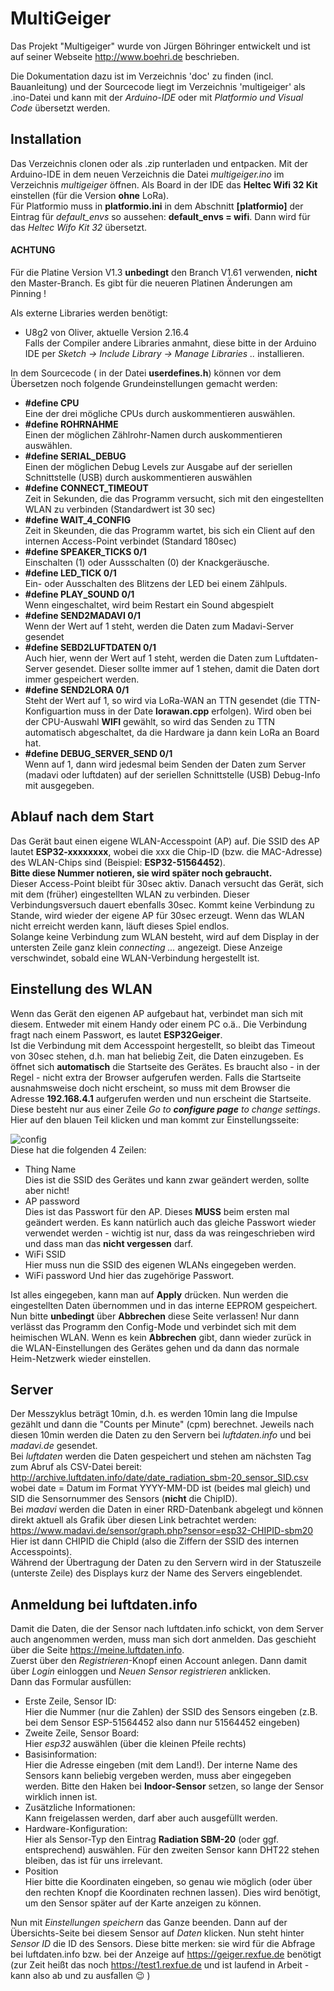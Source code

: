 # MultiGeiger
Das Projekt "Multigeiger" wurde von Jürgen Böhringer entwickelt und ist auf seiner Webseite http://www.boehri.de beschrieben.

Die Dokumentation dazu ist im Verzeichnis 'doc' zu finden (incl. Bauanleitung) und der Sourcecode liegt im Verzeichnis 'multigeiger' als .ino-Datei und kann mit der *Arduino-IDE* oder mit *Platformio  und Visual Code* übersetzt werden.

## Installation
Das Verzeichnis clonen oder als .zip runterladen und entpacken. Mit der Arduino-IDE in dem neuen Verzeichnis die Datei *multigeiger.ino* im Verzeichnis *multigeiger* öffnen. Als Board in der IDE das **Heltec Wifi 32 Kit** einstellen (für die Version **ohne** LoRa).  
Für Platformio muss in **platformio.ini** in dem Abschnitt **[platformio]** der Eintrag für *default_envs* so aussehen: **default_envs = wifi**. Dann wird für das *Heltec Wifo Kit 32* übersetzt.

#### ACHTUNG
Für die Platine Version V1.3 **unbedingt** den Branch V1.61 verwenden, **nicht** den Master-Branch. Es gibt für die neueren Platinen Änderungen am Pinning !

Als externe Libraries werden benötigt:
 * U8g2 von Oliver, aktuelle Version 2.16.4  
Falls der Compiler andere Libraries anmahnt, diese bitte in der Arduino IDE per *Sketch -> Include Library -> Manage Libraries ..* installieren. 

 
In dem Sourcecode ( in der Datei **userdefines.h**) können vor dem Übersetzen noch folgende Grundeinstellungen gemacht werden:
 * **#define CPU**  
Eine der drei mögliche CPUs durch auskommentieren auswählen.
 * **#define ROHRNAHME**  
Einen der möglichen Zählrohr-Namen durch auskommentieren auswählen.
 * **#define SERIAL_DEBUG**  
Einen der möglichen Debug Levels zur Ausgabe auf der seriellen Schnittstelle (USB) durch auskommentieren auswählen
 * **#define CONNECT_TIMEOUT**  
 Zeit in Sekunden, die das Programm versucht, sich mit den eingestellten WLAN zu verbinden (Standardwert ist 30 sec)
  * **#define WAIT_4_CONFIG**  
 Zeit in Skeunden, die das Programm wartet, bis sich ein Client auf den internen Access-Point verbindet (Standard 180sec) 
 * **#define SPEAKER_TICKS 0/1**  
Einschalten (1) oder Aussschalten (0) der Knackgeräusche.
 * **#define LED_TICK 0/1**  
Ein- oder Ausschalten des Blitzens der LED bei einem Zählpuls.
 * **#define PLAY_SOUND 0/1**  
 Wenn eingeschaltet, wird beim Restart ein Sound abgespielt 
 * **#define SEND2MADAVI 0/1**   
 Wenn der Wert auf 1 steht, werden die Daten zum Madavi-Server gesendet
 * **#define SEBD2LUFTDATEN 0/1**  
 Auch hier, wenn der Wert auf 1 steht, werden die Daten zum Luftdaten-Server gesendet. Dieser sollte immer auf 1 stehen, damit die Daten dort immer gespeichert werden.
 * **#define SEND2LORA 0/1**  
Steht der Wert auf 1, so wird via LoRa-WAN an TTN gesendet (die TTN-Konfiguartion muss in der Date **lorawan.cpp** erfolgen). Wird oben bei der CPU-Auswahl **WIFI** gewählt, so wird das Senden zu TTN automatisch abgeschaltet, da die Hardware ja dann kein LoRa an Board hat.
 * **#define DEBUG_SERVER_SEND 0/1**  
 Wenn auf 1, dann wird jedesmal beim Senden der Daten zum Server (madavi oder luftdaten) auf der seriellen Schnittstelle (USB) Debug-Info mit ausgegeben.

## Ablauf nach dem Start
Das Gerät baut einen eigene WLAN-Accesspoint (AP) auf. Die SSID des AP lautet **ESP32-xxxxxxxx**, wobei die xxx 
die Chip-ID (bzw. die MAC-Adresse) des WLAN-Chips sind (Beispiel: **ESP32-51564452**).  
**Bitte diese Nummer notieren, sie wird später noch gebraucht.**  
Dieser Access-Point bleibt für 30sec aktiv. Danach versucht das Gerät, sich mit dem (früher) eingestellten WLAN
zu verbinden. Dieser Verbindungsversuch dauert ebenfalls 30sec. Kommt keine Verbindung zu Stande, wird wieder der
eigene AP für 30sec erzeugt. Wenn das WLAN nicht erreicht werden kann, läuft dieses Spiel endlos.  
Solange keine Verbindung zum WLAN besteht, wird auf dem Display in der untersten Zeile ganz klein *connecting ...*
angezeigt. Diese Anzeige verschwindet, sobald eine WLAN-Verbindung hergestellt ist.

## Einstellung des WLAN
Wenn das Gerät den eigenen AP aufgebaut hat, verbindet man sich mit diesem. Entweder mit einem Handy oder einem PC o.ä.. 
Die Verbindung fragt nach einem Passwort, es lautet **ESP32Geiger**.  
Ist die Verbindung mit dem Accesspoint hergestellt, so bleibt das Timeout von 30sec stehen, d.h. man hat beliebig Zeit, die Daten einzugeben. Es öffnet sich **automatisch** die Startseite des Gerätes. Es braucht also - in der Regel - nicht extra der Browser aufgerufen werden. Falls die Startseite ausnahmsweise doch nicht erscheint, 
so muss mit dem Browser die Adresse **192.168.4.1** aufgerufen werden und nun erscheint die Startseite. Diese besteht nur aus einer Zeile *Go to __configure page__ to change settings*. Hier auf den blauen Teil klicken und man kommt zur Einstellungsseite:  

![config](/images/config1.png)  
Diese hat die folgenden 4 Zeilen:  
 * Thing Name  
 Dies ist die SSID des Gerätes und kann zwar geändert werden, sollte aber nicht!
 * AP password  
 Dies ist das Passwort für den AP. Dieses **MUSS** beim ersten mal geändert werden. Es kann natürlich auch das gleiche Passwort wieder verwendet werden - wichtig ist nur, dass da was reingeschrieben wird und dass man das **nicht vergessen** darf.
 * WiFi SSID  
 Hier muss nun die SSID des eigenen WLANs eingegeben werden.
 * WiFi password
 Und hier das zugehörige Passwort.
 
Ist alles eingegeben, kann man auf **Apply** drücken. Nun werden die eingestellten Daten übernommen und in das interne EEPROM gespeichert. Nun bitte **unbedingt** über **Abbrechen** diese Seite verlassen! Nur dann verlässt das Programm den Config-Mode und verbindet sich mit dem heimischen WLAN. Wenn es kein **Abbrechen** gibt, dann wieder zurück in die WLAN-Einstellungen des Gerätes gehen und da dann das normale Heim-Netzwerk wieder einstellen.

## Server
Der Messzyklus beträgt 10min, d.h. es werden 10min lang die Impulse gezählt und dann die "Counts per Minute" (cpm) berechnet. 
Jeweils nach diesen 10min werden die Daten zu den Servern bei *luftdaten.info* und bei *madavi.de* gesendet.  
Bei *luftdaten* werden die Daten gespeichert und stehen am nächsten Tag zum Abruf als CSV-Datei bereit:  
http://archive.luftdaten.info/date/date_radiation_sbm-20_sensor_SID.csv  
wobei date = Datum im Format YYYY-MM-DD ist (beides mal gleich) und SID die Sensornummer des Sensors (**nicht** die ChipID).   
Bei *madavi* werden die Daten in einer RRD-Datenbank abgelegt und können direkt aktuell als Grafik über diesen Link betrachtet werden:  
https://www.madavi.de/sensor/graph.php?sensor=esp32-CHIPID-sbm20  
Hier ist dann CHIPID die ChipId (also die Ziffern der SSID des internen Accesspoints).  
Während der Übertragung der Daten zu den Servern wird in der Statuszeile (unterste Zeile) des Displays kurz der Name des Servers eingeblendet.

## Anmeldung bei luftdaten.info
Damit die Daten, die der Sensor nach luftdaten.info schickt, von dem Server auch angenommen werden, muss man sich dort anmelden. Das geschieht über die Seite https://meine.luftdaten.info.  
Zuerst über den *Registrieren*-Knopf einen Account anlegen. Dann damit über *Login* einloggen und *Neuen Sensor registrieren* anklicken.  
Dann das Formular ausfüllen:
 * Erste Zeile, Sensor ID:  
 Hier die Nummer (nur die Zahlen) der SSID des Sensors eingeben (z.B. bei dem Sensor ESP-51564452 also dann nur 51564452 eingeben) 
 * Zweite Zeile, Sensor Board:  
 Hier *esp32* auswählen (über die kleinen Pfeile rechts)
 * Basisinformation:  
 Hier die Adresse eingeben (mit dem Land!). Der interne Name des Sensors kann beliebig vergeben werden, muss aber eingegeben werden. Bitte den Haken bei **Indoor-Sensor** setzen, so lange der Sensor wirklich innen ist.
 * Zusätzliche Informationen:  
 Kann freigelassen werden, darf aber auch ausgefüllt werden.
 * Hardware-Konfiguration:  
 Hier als Sensor-Typ den Eintrag **Radiation SBM-20** (oder ggf. entsprechend) auswählen. Für den zweiten Sensor kann DHT22 stehen bleiben, das ist für uns irrelevant.
 * Position  
 Hier bitte die Koordinaten eingeben, so genau wie möglich (oder über den rechten Knopf die Koordinaten rechnen lassen). Dies wird benötigt, um den Sensor später auf der Karte anzeigen zu können.

 Nun mit *Einstellungen speichern* das Ganze beenden. Dann auf der Übersichts-Seite  bei diesem Sensor auf *Daten* klicken. Nun steht hinter *Sensor ID* die ID des Sensors. Diese bitte merken: sie wird für die Abfrage bei luftdaten.info bzw. bei der Anzeige auf https://geiger.rexfue.de benötigt (zur Zeit heißt das noch https://test1.rexfue.de und ist laufend in Arbeit - kann also ab und zu ausfallen :wink: )





 
